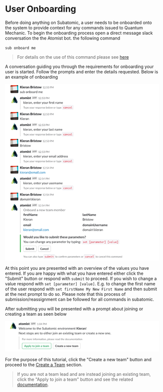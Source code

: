 # **User Onboarding**
Before doing anything on Subatomic, a user needs to be onboarded onto the system to provide context for any commands issued to Quantum Mechanic. To begin the onboarding process open a direct message slack conversation the the Atomist bot.  the following command

`sub onboard me`
> For details on the use of this command please see [here](../quantum-mechanic/command-reference.md#onboard-me)

A conversation guiding you through the requirements for onboarding your user is started. Follow the prompts and enter the details requested. Below is an example of onboarding

![Onboarding Conversation](/images/user-guide/onboarding/onboarding-command.png)

At this point you are presented with an overview of the values you have entered. If you are happy with what you have entered either click the "Submit" button or respond with `submit` to proceed. If you wish to change a value respond with `set [parameter] [value]`. E.g. to change the first name of the user respond with `set firstName My New First Name` and then submit at the next prompt to do so. Please note that this process of submission/reassignment can be followed for all commands in subatomic.

After submitting you will be presented with a prompt about joining or creating a team as seen below

![Team Message](/images/user-guide/onboarding/team-message.png)

For the purpose of this tutorial, click the "Create a new team" button and proceed to the [Create a Team](./create-a-team.md) section.

> If you are not a team lead and are instead joining an existing team, click the "Apply to join a team" button and see the related [documentation](../quantum-mechanic/command-reference.md#apply-to-team).
